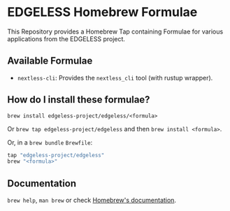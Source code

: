 # EDGELESS Homebrew Formulae

This Repository provides a Homebrew Tap containing Formulae for various applications from the EDGELESS project.

## Available Formulae

* `nextless-cli`: Provides the `nextless_cli` tool (with rustup wrapper).

## How do I install these formulae?

`brew install edgeless-project/edgeless/<formula>`

Or `brew tap edgeless-project/edgeless` and then `brew install <formula>`.

Or, in a `brew bundle` `Brewfile`:

```ruby
tap "edgeless-project/edgeless"
brew "<formula>"
```

## Documentation

`brew help`, `man brew` or check [Homebrew's documentation](https://docs.brew.sh).
